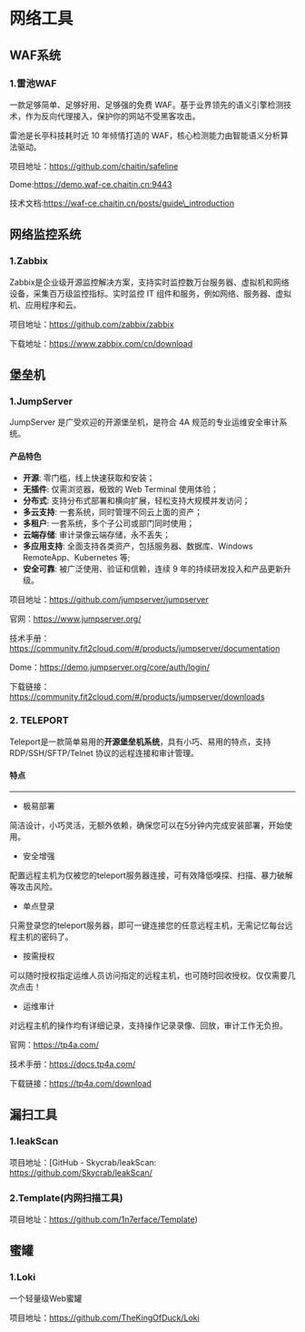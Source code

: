 # 网络工具

## WAF系统

### 1.雷池WAF

一款足够简单、足够好用、足够强的免费 WAF。基于业界领先的语义引擎检测技术，作为反向代理接入，保护你的网站不受黑客攻击。

雷池是长亭科技耗时近 10 年倾情打造的 WAF，核心检测能力由智能语义分析算法驱动。

项目地址：https://github.com/chaitin/safeline

Dome:https://demo.waf-ce.chaitin.cn:9443

技术文档:https://waf-ce.chaitin.cn/posts/guide\_introduction

## 网络监控系统

### 1.Zabbix

Zabbix是企业级开源监控解决方案，支持实时监控数万台服务器、虚拟机和网络设备，采集百万级监控指标。实时监控 IT 组件和服务，例如网络、服务器、虚拟机、应用程序和云。

项目地址：https://github.com/zabbix/zabbix

下载地址：https://www.zabbix.com/cn/download

## 堡垒机

### 1.JumpServer

JumpServer 是广受欢迎的开源堡垒机，是符合 4A 规范的专业运维安全审计系统。

#### 产品特色

* **开源**: 零门槛，线上快速获取和安装；
* **无插件**: 仅需浏览器，极致的 Web Terminal 使用体验；
* **分布式**: 支持分布式部署和横向扩展，轻松支持大规模并发访问；
* **多云支持**: 一套系统，同时管理不同云上面的资产；
* **多租户**: 一套系统，多个子公司或部门同时使用；
* **云端存储**: 审计录像云端存储，永不丢失；
* **多应用支持**: 全面支持各类资产，包括服务器、数据库、Windows RemoteApp、Kubernetes 等;
* **安全可靠**: 被广泛使用、验证和信赖，连续 9 年的持续研发投入和产品更新升级。

项目地址：https://github.com/jumpserver/jumpserver

官网：https://www.jumpserver.org/

技术手册：https://community.fit2cloud.com/#/products/jumpserver/documentation

Dome：https://demo.jumpserver.org/core/auth/login/

下载链接：https://community.fit2cloud.com/#/products/jumpserver/downloads

### 2. TELEPORT

Teleport是一款简单易用的**开源堡垒机系统**，具有小巧、易用的特点，支持 RDP/SSH/SFTP/Telnet 协议的远程连接和审计管理。

#### 特点

***

* 极易部署

简洁设计，小巧灵活，无额外依赖，确保您可以在5分钟内完成安装部署，开始使用。

* 安全增强

配置远程主机为仅被您的teleport服务器连接，可有效降低嗅探、扫描、暴力破解等攻击风险。

* 单点登录

只需登录您的teleport服务器，即可一键连接您的任意远程主机，无需记忆每台远程主机的密码了。

* 按需授权

可以随时授权指定运维人员访问指定的远程主机，也可随时回收授权。仅仅需要几次点击！

* 运维审计

对远程主机的操作均有详细记录，支持操作记录录像、回放，审计工作无负担。

官网：https://tp4a.com/

技术手册：https://docs.tp4a.com/

下载链接：https://tp4a.com/download

## 漏扫工具

### 1.leakScan

项目地址：\[GitHub - Skycrab/leakScan: https://github.com/Skycrab/leakScan/

### 2.Template(内网扫描工具)

项目地址：https://github.com/1n7erface/Template)

## 蜜罐

### 1.Loki

一个轻量级Web蜜罐

项目地址：https://github.com/TheKingOfDuck/Loki
